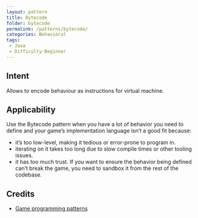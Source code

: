 ```yaml
---
layout: pattern
title: Bytecode
folder: bytecode
permalink: /patterns/bytecode/
categories: Behavioral
tags:
 - Java
 - Difficulty-Beginner
---
```


## Intent
Allows to encode behaviour as instructions for virtual machine.

## Applicability
Use the Bytecode pattern when you have a lot of behavior you need to define and your
game’s implementation language isn’t a good fit because:

* it’s too low-level, making it tedious or error-prone to program in.
* iterating on it takes too long due to slow compile times or other tooling issues.
* it has too much trust. If you want to ensure the behavior being defined can’t break the game, you need to sandbox it from the rest of the codebase.

## Credits

* [Game programming patterns](http://gameprogrammingpatterns.com/bytecode.html)
